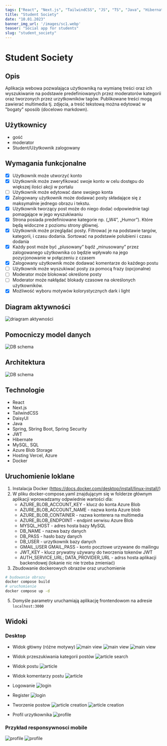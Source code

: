 ```yaml
---
tags: ["React", "Next.js", "TailwindCSS", "JS", "TS", "Java", "Hibernate", "MySQL", "Azure Blob Storage"]
title: "Student Society"
date: "10.01.2023"
banner_img_url: '/images/sc1.webp'
teaser: "Social app for students"
slug: "student_society"
---
```

# Student Society

## Opis
Aplikacja webowa pozwalająca użytkowniką na wymianę treści oraz ich wyszukiwanie na podstawie predefiniowanych przez moderatorów kategorii oraz tworzonych przez urzytkowników tagów. Publikowane treści mogą zawierać multimedia tj. zdjęcia, a treść tekstową można edytować w "bogaty" sposób (docelowo markdown). 

## Użytkownicy
- gość
- moderator
- Student/Użytkownik zalogowany

## Wymagania funkcjonalne
- [x] Użytkownik może utworzyć konto
- [x] Użytkownik może zweryfikować swoje konto w celu dostępu do większej ilości akcji w portalu
- [ ] Użytkownik może edytować dane swojego konta
- [x] Zalogowany użytkownik może dodawać posty składające się z maksymalnie jednego obrazu i tekstu. 
- [x] Użytkownik tworzący post może do niego dodać odpowiednie tagi pomagające w jego wyszukiwaniu
- [x] Strona posiada predefiniowane kategorie np. („W4”, „Humor”). Które będą widoczne z poziomu strony głównej. 
- [x] Użytkownik może przeglądać posty. Filtrować je na podstawie  targów, kategorii, i czasu dodania. Sortować na podstawie polubieni i czasu dodania
- [x] Każdy post może być „plusowany” bądź „minusowany” przez zalogowanego użytkownika co będzie wpływało na jego pozycjonowanie w połączeniu z czasem
- [x] Zalogowany użytkownik może dodawać komentarze do każdego postu
- [ ] Użytkownik może wyszukiwać posty za pomocą frazy (opcjonalne)
- [ ] Moderator może blokować określone posty
- [ ] Moderator może nakłądać blokady czasowe na określonych użytkowników.
- [x] Możliwość wyboru motywów kolorystycznych dark i light

## Diagram aktywności

![driagram aktywności](/images/articles/student_society/diagram_aktywnosci.png)


## Pomocniczy model danych

![DB schema](/images/articles/student_society/db_schema.png)

## Architektura

![DB schema](/images/articles/student_society/arch.png)

## Technologie

* React
* Next.js
* TailwindCSS
* DaisyUI
* Java
* Spring, Sbring Boot, Spring Security
* JWT
* Hibernate
* MySQL, SQL
* Azure Blob Storage
* Hosting Vercel, Azure
* Docker

## Uruchomienie loklane

1. Instalacja Docker (https://docs.docker.com/desktop/install/linux-install/)
2. W pliku docker-compose.yaml znajdującym się w folderze głównym aplikacji wprowadzamy odpwiednie wartości dla: 
    * AZURE_BLOB_ACCOUNT_KEY - klucz do konta Azure Blob
    * AZURE_BLOB_ACCOUNT_NAME - nazwa konta Azure blob
    * AZURE_BLOB_CONTAINER - nazwa konterera na multimedia
    * AZURE_BLOB_ENDPOINT - endpint serwisu Azure Blob
    * MYSQL_HOST - adres hosta bazy MySQL
    * DB_NAME - nazwa bazy danych 
    * DB_PASS - hasło bazy danych
    * DB_USER - urzytkownik bazy danych
    * GMAIL_USER GMAIL_PASS - konto pocztowe urzywane do mailingu
    * JWT_KEY - klucz prywatny używany do tworzenia tokenów JWT
    * AUTH_SERVICE_URL; DATA_PROVIDER_URL - adrss hosta aplikacji backendowej (lokanie nic nie trzeba zmieniać)
3. Zbudowanie dockerowych obrazów oraz uruchomienie 
```bash
# budowanie obrazu
docker compose build
# uruchomienie
docker compose up -d
```
5. Domyśle parametry uruchamiają aplikację frontendowom na adresie `localhost:3000`

## Widoki

### Desktop

* Widok główny (różne motywy)
![main view](/images/articles/student_society/main.png)
![main view](/images/articles/student_society/main_bk.png)
![main view](/images/articles/student_society/main_cp.png)

* Widok przeszukiwania kategorii postów
![article search](/images/articles/student_society/article_search.png)

* Widok postu
![article](/images/articles/student_society/article.png)


* Widok komentarzy postu
![article](/images/articles/student_society/article_comments.png)

* Logowanie
![login](/images/articles/student_society/login.png)

* Register
![login](/images/articles/student_society/register.png)

* Tworzenie postow
![article creation](/images/articles/student_society/creation.png)
![article creation](/images/articles/student_society/creation_2.png)

* Profil urzytkownika 
![profile](/images/articles/student_society/profil.png)

### Przykład responsywnosci mobile
![profile](/images/articles/student_society/mobile_main_2.png)
![profile](/images/articles/student_society/mobile_main_1.png)